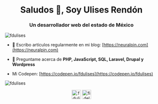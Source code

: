 <h1 align="center">Saludos 👋, Soy Ulises Rendón</h1>
<h3 align="center">Un desarrollador web del estado de México</h3>

<p align="left"> <img src="https://komarev.com/ghpvc/?username=fdulises" alt="fdulises" /> </p>

- 📝 Escribo artículos regularmente en mi blog: [https://neuralpin.com](https://neuralpin.com)

- 💬 Preguntame acerca de **PHP, JavaScript, SQL, Laravel, Drupal y Wordpress**

- Mi Codepen: [https://codepen.io/fdulises](https://codepen.io/fdulises)

<p><img align="center" src="https://github-readme-stats.vercel.app/api/top-langs/?username=fdulises&layout=compact&hide=html" alt="fdulises" /></p>

<p align="center">
<a href="https://codepen.io/fdulises" target="blank"><img align="center" src="https://cdn.jsdelivr.net/npm/simple-icons@3.0.1/icons/codepen.svg" alt="fdulises" height="30" width="30" /></a>
<a href="https://twitter.com/fidelulises" target="blank"><img align="center" src="https://cdn.jsdelivr.net/npm/simple-icons@3.0.1/icons/twitter.svg" alt="fidelulises" height="30" width="30" /></a>
</p>
